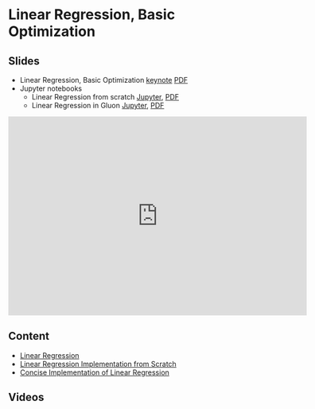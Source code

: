 # Linear Regression, Basic Optimization

## Slides

* Linear Regression, Basic Optimization
  [keynote](../../slides/1_31/4-Linear-Methods.key)
  [PDF](../../slides/1_31/4-Linear-Methods.pdf)
* Jupyter notebooks
  * Linear Regression from scratch [Jupyter](../../slides/1_31/linear-regression-scratch.ipynb),
  [PDF](../../slides/1_31/linear-regression-scratch.pdf)
  * Linear Regression in Gluon [Jupyter](../../slides/1_31/linear-regression-gluon.ipynb),
  [PDF](../../slides/1_31/linear-regression-gluon.pdf)

<center><iframe src="http://docs.google.com/gview?url=http://courses.d2l.ai/berkeley-stat-157/slides/1_31/4-Linear-Methods.pdf&embedded=true"
    style="width:600px; height:400px;" frameborder="0"></iframe></center>


## Content

* [Linear Regression](http://d2l.ai/chapter_deep-learning-basics/linear-regression.html)
* [Linear Regression Implementation from Scratch](http://d2l.ai/chapter_deep-learning-basics/linear-regression-scratch.html)
* [Concise Implementation of Linear Regression](http://d2l.ai/chapter_deep-learning-basics/linear-regression-gluon.html)


## Videos
